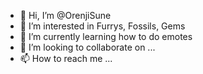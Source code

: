 - 👋 Hi, I’m @OrenjiSune
- 👀 I’m interested in Furrys, Fossils, Gems
- 🌱 I’m currently learning how to do emotes
- 💞️ I’m looking to collaborate on ...
- 📫 How to reach me ...

<!---
OrenjiSune/OrenjiSune is a ✨ special ✨ repository because its `README.md` (this file) appears on your GitHub profile.
You can click the Preview link to take a look at your changes.
--->

